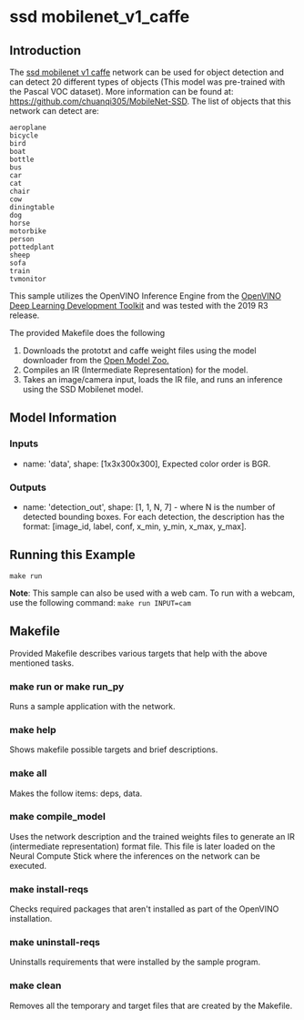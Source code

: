 # ssd mobilenet_v1_caffe
## Introduction
The [ssd mobilenet v1 caffe](https://github.com/chuanqi305/MobileNet-SSD) network can be used for object detection and can detect 20 different types of objects (This model was pre-trained with the Pascal VOC dataset). More information can be found at: https://github.com/chuanqi305/MobileNet-SSD. The list of objects that this network can detect are:

```
aeroplane
bicycle
bird
boat
bottle
bus
car
cat
chair
cow
diningtable
dog
horse
motorbike
person
pottedplant
sheep
sofa
train
tvmonitor
```

This sample utilizes the OpenVINO Inference Engine from the [OpenVINO Deep Learning Development Toolkit](https://software.intel.com/en-us/openvino-toolkit) and was tested with the 2019 R3 release.

The provided Makefile does the following

1. Downloads the prototxt and caffe weight files using the model downloader from the [Open Model Zoo.](https://github.com/opencv/open_model_zoo)
2. Compiles an IR (Intermediate Representation) for the model.
3. Takes an image/camera input, loads the IR file, and runs an inference using the SSD Mobilenet model.

## Model Information
### Inputs
 - name: 'data', shape: [1x3x300x300], Expected color order is BGR.
### Outputs 
 - name: 'detection_out', shape: [1, 1, N, 7] - where N is the number of detected bounding boxes. For each detection, the description has the format: [image_id, label, conf, x_min, y_min, x_max, y_max].


## Running this Example
~~~
make run
~~~

**Note**: This sample can also be used with a web cam. To run with a webcam, use the following command: ```make run INPUT=cam```
 
## Makefile
Provided Makefile describes various targets that help with the above mentioned tasks.

### make run or make run_py
Runs a sample application with the network.

### make help
Shows makefile possible targets and brief descriptions. 

### make all
Makes the follow items: deps, data.

### make compile_model
Uses the network description and the trained weights files to generate an IR (intermediate representation) format file.  This file is later loaded on the Neural Compute Stick where the inferences on the network can be executed.  

### make install-reqs
Checks required packages that aren't installed as part of the OpenVINO installation.
 
### make uninstall-reqs
Uninstalls requirements that were installed by the sample program.

### make clean
Removes all the temporary and target files that are created by the Makefile.

